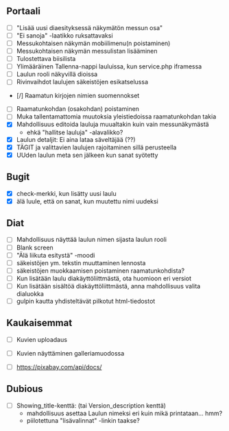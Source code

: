 
Portaali
--------

- [ ] "Lisää uusi diaesityksessä näkymätön messun osa"
- [ ] "Ei sanoja" -laatikko ruksattavaksi
- [ ] Messukohtaisen näkymän mobiilimenu(n poistaminen)
- [ ] Messukohtaisen näkymän messulistan lisääminen
- [ ] Tulostettava biisilista
- [ ] Ylimääräinen Tallenna-nappi lauluissa, kun service.php iframessa
- [ ] Laulun rooli näkyvillä dioissa
- [ ] Rivinvaihdot laulujen säkeistöjen esikatselussa
- [/] Raamatun kirjojen nimien suomennokset
- [ ] Raamatunkohdan (osakohdan) poistaminen
- [ ] Muka tallentamattomia muutoksia yleistiedoissa raamatunkohdan takia
- [x] Mahdollisuus editoida lauluja muualtakin kuin vain messunäkymästä
    - ehkä "hallitse lauluja" -alavalikko?
- [x] Laulun detaljit: Ei aina lataa säveltäjää (??)
- [x] TÄGIT ja valittavien laulujen rajoitaminen sillä perusteella
- [x] UUden laulun meta sen jälkeen kun sanat syötetty

Bugit
-----

- [x] check-merkki, kun lisätty uusi laulu
- [x] älä luule, että on sanat, kun muutettu nimi uudeksi

Diat
----

- [ ] Mahdollisuus  näyttää laulun nimen sijasta laulun rooli
- [ ] Blank screen
- [ ] "Älä liikuta esitystä" -moodi
- [ ] säkeistöjen ym. tekstin muuttaminen lennosta
- [ ] säkeistöjen muokkaamisen poistaminen raamatunkohdista?
- [ ] Kun lisätään laulu diakäyttöliittmästä, ota huomioon eri versiot
- [ ] Kun lisätään sisältöä diakäyttöliittmästä, anna mahdollisuus valita dialuokka
- [ ] gulpin kautta yhdisteltävät pilkotut html-tiedostot

Kaukaisemmat
------------

- [ ] Kuvien uploadaus
- [ ] Kuvien näyttäminen galleriamuodossa
- [ ] https://pixabay.com/api/docs/


Dubious
-------

- [ ] Showing_title-kenttä: (tai Version_description kenttä)
    - mahdollisuus asettaa Laulun nimeksi eri kuin mikä printataan... hmm?
    - piilotettuna "lisävalinnat" -linkin taakse?

